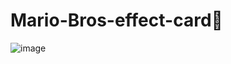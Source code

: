 # Mario-Bros-effect-card🐸

![image](https://user-images.githubusercontent.com/100095709/230958992-370d061e-188a-4013-9bcd-a2b6bc32818d.png)

